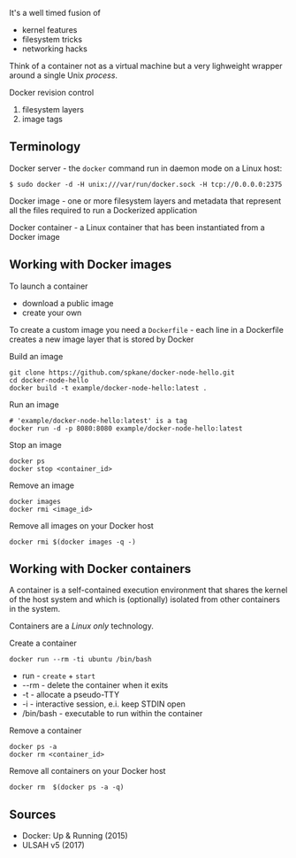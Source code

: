 It's a well timed fusion of
* kernel features
* filesystem tricks
* networking hacks

Think of a container not as a virtual machine but a very lighweight wrapper
around a single Unix *process*.

Docker revision control

1. filesystem layers
2. image tags

Terminology
-----------

Docker server - the `docker` command run in daemon mode on a Linux host:
    
    $ sudo docker -d -H unix:///var/run/docker.sock -H tcp://0.0.0.0:2375

Docker image - one or more filesystem layers and metadata that represent all
the files required to run a Dockerized application

Docker container - a Linux container that has been instantiated from a Docker
image

Working with Docker images
--------------------------

To launch a container

* download a public image
* create your own

To create a custom image you need a `Dockerfile` - each line in a Dockerfile creates a new image layer that is stored by Docker

Build an image

    git clone https://github.com/spkane/docker-node-hello.git
    cd docker-node-hello
    docker build -t example/docker-node-hello:latest .

Run an image

    # 'example/docker-node-hello:latest' is a tag
    docker run -d -p 8080:8080 example/docker-node-hello:latest

Stop an image

    docker ps
    docker stop <container_id>

Remove an image

    docker images
    docker rmi <image_id>

Remove all images on your Docker host

    docker rmi $(docker images -q -)

Working with Docker containers
------------------------------

A container is a self-contained execution environment that shares the kernel of
the host system and which is (optionally) isolated from other containers in the
system.

Containers are a *Linux only* technology.

Create a container

    docker run --rm -ti ubuntu /bin/bash 

* run - `create` + `start`
* --rm - delete the container when it exits
* -t - allocate a pseudo-TTY
* -i - interactive session, e.i. keep STDIN open
* /bin/bash - executable to run within the container

Remove a container

    docker ps -a
    docker rm <container_id>

Remove all containers on your Docker host

    docker rm  $(docker ps -a -q)

Sources
-------

* Docker: Up & Running (2015)
* ULSAH v5 (2017)
